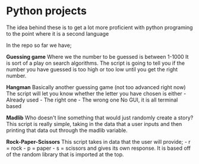 # **Python projects**

The idea behind these is to get a lot more proficient with python programing to the point where it is a second language

In the repo so far we have;

**Guessing game**
Where we the number to be guessed is between 1-1000
It is sort of a play on search algorithms.
The script is going to tell you if the number you have guessed is too high or too low until you get the right number.

**Hangman**
Basically another guessing game (not too advanced right now)
The script will let you know whether the letter you have chosen is either - Already used - The right one - The wrong one
No GUI, it is all terminal based

**Madlib**
Who doesn't line something that would just randomly create a story?
This script is really simple, taking in the data that a user inputs and then printing that data out through the madlib variable.

**Rock-Paper-Scissors**
This script takes in data that the user will provide; - r = rock - p = paper - s = scissors
and gives its own response. It is based off of the random library that is imported at the top.
